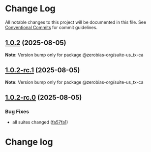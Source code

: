 # Change Log

All notable changes to this project will be documented in this file.
See [Conventional Commits](https://conventionalcommits.org) for commit guidelines.

## [1.0.2](https://github.com/zerobias-org/suite/compare/@zerobias-org/suite-us_tx-ca@1.0.2-rc.1...@zerobias-org/suite-us_tx-ca@1.0.2) (2025-08-05)

**Note:** Version bump only for package @zerobias-org/suite-us_tx-ca





## [1.0.2-rc.1](https://github.com/zerobias-org/suite/compare/@zerobias-org/suite-us_tx-ca@1.0.2-rc.0...@zerobias-org/suite-us_tx-ca@1.0.2-rc.1) (2025-08-05)

**Note:** Version bump only for package @zerobias-org/suite-us_tx-ca





## [1.0.2-rc.0](https://github.com/zerobias-org/suite/compare/@zerobias-org/suite-us_tx-ca@1.0.1...@zerobias-org/suite-us_tx-ca@1.0.2-rc.0) (2025-08-05)


### Bug Fixes

* all suites changed ([fa57fa1](https://github.com/zerobias-org/suite/commit/fa57fa1af7628003297df46b2d7740fe95bd2666))





# Change log
